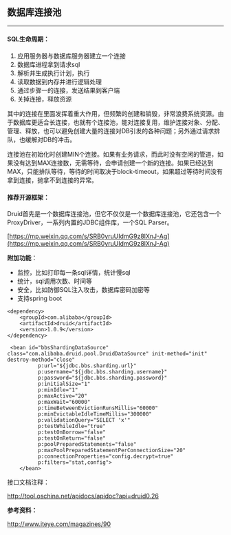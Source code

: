## 数据库连接池

---

#### SQL生命周期：

1. 应用服务器与数据库服务器建立一个连接
2. 数据库进程拿到请求sql
3. 解析并生成执行计划，执行
4. 读取数据到内存并进行逻辑处理
5. 通过步骤一的连接，发送结果到客户端
6. 关掉连接，释放资源


其中的连接在里面发挥着重大作用，但频繁的创建和销毁，非常浪费系统资源。由于数据库更适合长连接，也就有个连接池，能对连接复用，维护连接对象、分配、管理、释放，也可以避免创建大量的连接对DB引发的各种问题；另外通过请求排队，也缓解对DB的冲击。



连接池在初始化时创建MIN个连接。如果有业务请求，而此时没有空闲的管道，如果没有达到MAX连接数，无需等待，会申请创建一个新的连接。如果已经达到MAX，只能排队等待，等待的时间取决于block-timeout，如果超过等待时间没有拿到连接，抛拿不到连接的异常。

		

#### 推荐开源框架：

Druid首先是一个数据库连接池，但它不仅仅是一个数据库连接池，它还包含一个ProxyDriver，一系列内置的JDBC组件库，一个SQL Parser。

[https://mp.weixin.qq.com/s/SRB0yruUIdmG9z8lXnJ-Ag](https://mp.weixin.qq.com/s/SRB0yruUIdmG9z8lXnJ-Ag)

**附加功能**：

* 监控，比如打印每一条sql详情，统计慢sql
* 统计，sql调用次数、时间等
* 安全，比如防御SQL注入攻击，数据库密码加密等
* 支持spring boot

```
<dependency>
    <groupId>com.alibaba</groupId>
    <artifactId>druid</artifactId>
    <version>1.0.9</version>
</dependency>
````

```
 <bean id="bbsShardingDataSource" class="com.alibaba.druid.pool.DruidDataSource" init-method="init" destroy-method="close"
          p:url="${jdbc.bbs.sharding.url}"
          p:username="${jdbc.bbs.sharding.username}"
          p:password="${jdbc.bbs.sharding.password}"
          p:initialSize="1"
          p:minIdle="1"
          p:maxActive="20"
          p:maxWait="60000"
          p:timeBetweenEvictionRunsMillis="60000"
          p:minEvictableIdleTimeMillis="300000"
          p:validationQuery="SELECT 'x'"
          p:testWhileIdle="true"
          p:testOnBorrow="false"
          p:testOnReturn="false"
          p:poolPreparedStatements="false"
          p:maxPoolPreparedStatementPerConnectionSize="20"
          p:connectionProperties="config.decrypt=true"
          p:filters="stat,config">
    </bean>

```



接口文档注释：

http://tool.oschina.net/apidocs/apidoc?api=druid0.26


**参考资料：**

http://www.iteye.com/magazines/90


